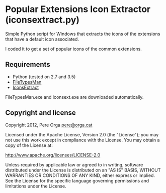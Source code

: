 Popular Extensions Icon Extractor (iconsextract.py)
===================================================

Simple Python script for Windows that extracts the icons of the extensions that have a default icon associated.

I coded it to get a set of popular icons of the common extensions.


Requirements
------------

+ Python (tested on 2.7 and 3.5)
+ [FileTypesMan](http://www.nirsoft.net/utils/file_types_manager.html)
+ [IconsExtract](http://www.nirsoft.net/utils/iconsext.html)

FileTypesMan.exe and iconsext.exe are downloaded automatically.


Copyright and license
---------------------

Copyright 2012, Pere Orga <pere@orga.cat>

Licensed under the Apache License, Version 2.0 (the "License");
you may not use this work except in compliance with the License.
You may obtain a copy of the License at:

   http://www.apache.org/licenses/LICENSE-2.0

Unless required by applicable law or agreed to in writing, software
distributed under the License is distributed on an "AS IS" BASIS,
WITHOUT WARRANTIES OR CONDITIONS OF ANY KIND, either express or implied.
See the License for the specific language governing permissions and
limitations under the License.

